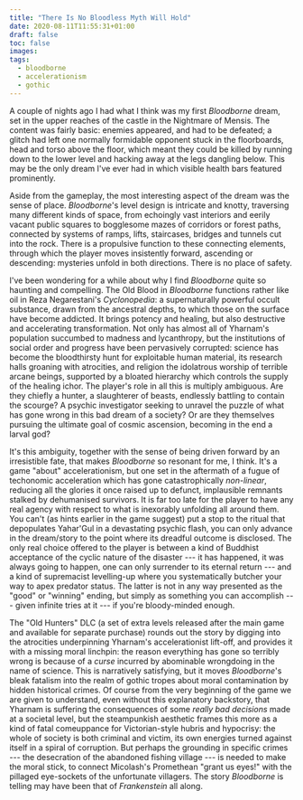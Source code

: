 ```yaml
---
title: "There Is No Bloodless Myth Will Hold"
date: 2020-08-11T11:55:31+01:00
draft: false
toc: false
images:
tags: 
  - bloodborne
  - accelerationism
  - gothic
---
```

A couple of nights ago I had what I think was my first _Bloodborne_ dream, set in the upper reaches of the castle in the Nightmare of Mensis. The content was fairly basic: enemies appeared, and had to be defeated; a glitch had left one normally formidable opponent stuck in the floorboards, head and torso above the floor, which meant they could be killed by running down to the lower level and hacking away at the legs dangling below. This may be the only dream I've ever had in which visible health bars featured prominently.

Aside from the gameplay, the most interesting aspect of the dream was the sense of place. _Bloodborne_'s level design is intricate and knotty, traversing many different kinds of space, from echoingly vast interiors and eerily vacant public squares to bogglesome mazes of corridors or forest paths, connected by systems of ramps, lifts, staircases, bridges and tunnels cut into the rock. There is a propulsive function to these connecting elements, through which the player moves insistently forward, ascending or descending: mysteries unfold in both directions. There is no place of safety.

I've been wondering for a while about why I find _Bloodborne_ quite so haunting and compelling. The Old Blood in _Bloodborne_ functions rather like oil in Reza Negarestani's _Cyclonopedia_: a supernaturally powerful occult substance, drawn from the ancestral depths, to which those on the surface have become addicted. It brings potency and healing, but also destructive and accelerating transformation. Not only has almost all of Yharnam's population succumbed to madness and lycanthropy, but the institutions of social order and progress have been pervasively corrupted: science has become the bloodthirsty hunt for exploitable human material, its research halls groaning with atrocities, and religion the idolatrous worship of terrible arcane beings, supported by a bloated hierarchy which controls the supply of the healing ichor. The player's role in all this is multiply ambiguous. Are they chiefly a hunter, a slaughterer of beasts, endlessly battling to contain the scourge? A psychic investigator seeking to unravel the puzzle of what has gone wrong in this bad dream of a society? Or are they themselves pursuing the ultimate goal of cosmic ascension, becoming in the end a larval god?

It's this ambiguity, together with the sense of being driven forward by an irresistible fate, that makes _Bloodborne_ so resonant for me, I think. It's a game "about" accelerationism, but one set in the aftermath of a fugue of techonomic acceleration which has gone catastrophically _non-linear_, reducing all the glories it once raised up to defunct, implausible remnants stalked by dehumanised survivors. It is far too late for the player to have any real agency with respect to what is inexorably unfolding all around them. You can't (as hints earlier in the game suggest) put a stop to the ritual that depopulates Yahar'Gul in a devastating psychic flash, you can only advance in the dream/story to the point where its dreadful outcome is disclosed. The only real choice offered to the player is between a kind of Buddhist acceptance of the cyclic nature of the disaster --- it has happened, it was always going to happen, one can only surrender to its eternal return --- and a kind of supremacist levelling-up where you systematically butcher your way to apex predator status. The latter is not in any way presented as the "good" or "winning" ending, but simply as something you can accomplish --- given infinite tries at it --- if you're bloody-minded enough.

The "Old Hunters" DLC (a set of extra levels released after the main game and available for separate purchase) rounds out the story by digging into the atrocities underpinning Yharnam's accelerationist lift-off, and provides it with a missing moral linchpin: the reason everything has gone so terribly wrong is because of a _curse_ incurred by abominable wrongdoing in the name of science. This is narratively satisfying, but it moves _Bloodborne_'s bleak fatalism into the realm of gothic tropes about moral contamination by hidden historical crimes. Of course from the very beginning of the game we are given to understand, even without this explanatory backstory, that Yharnam is suffering the consequences of some _really bad decisions_ made at a societal level, but the steampunkish aesthetic frames this more as a kind of fatal comeuppance for Victorian-style hubris and hypocrisy: the whole of society is both criminal and victim, its own energies turned against itself in a spiral of corruption. But perhaps the grounding in specific crimes --- the desecration of the abandoned fishing village --- is needed to make the moral stick, to connect Micolash's Promethean "grant us eyes!" with the pillaged eye-sockets of the unfortunate villagers. The story _Bloodborne_ is telling may have been that of _Frankenstein_ all along.

